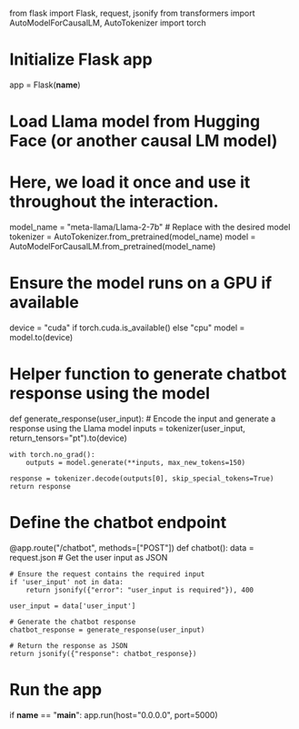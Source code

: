 from flask import Flask, request, jsonify
from transformers import AutoModelForCausalLM, AutoTokenizer
import torch

# Initialize Flask app
app = Flask(__name__)

# Load Llama model from Hugging Face (or another causal LM model)
# Here, we load it once and use it throughout the interaction.
model_name = "meta-llama/Llama-2-7b"  # Replace with the desired model
tokenizer = AutoTokenizer.from_pretrained(model_name)
model = AutoModelForCausalLM.from_pretrained(model_name)

# Ensure the model runs on a GPU if available
device = "cuda" if torch.cuda.is_available() else "cpu"
model = model.to(device)

# Helper function to generate chatbot response using the model
def generate_response(user_input):
    # Encode the input and generate a response using the Llama model
    inputs = tokenizer(user_input, return_tensors="pt").to(device)
    
    with torch.no_grad():
        outputs = model.generate(**inputs, max_new_tokens=150)
    
    response = tokenizer.decode(outputs[0], skip_special_tokens=True)
    return response

# Define the chatbot endpoint
@app.route("/chatbot", methods=["POST"])
def chatbot():
    data = request.json  # Get the user input as JSON
    
    # Ensure the request contains the required input
    if 'user_input' not in data:
        return jsonify({"error": "user_input is required"}), 400
    
    user_input = data['user_input']
    
    # Generate the chatbot response
    chatbot_response = generate_response(user_input)
    
    # Return the response as JSON
    return jsonify({"response": chatbot_response})

# Run the app
if __name__ == "__main__":
    app.run(host="0.0.0.0", port=5000)

